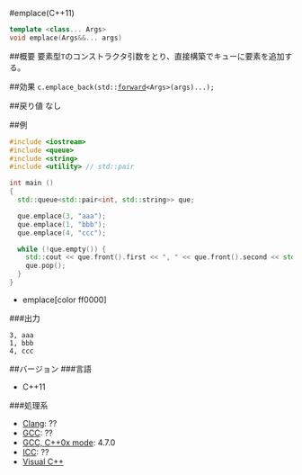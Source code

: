 #emplace(C++11)
```cpp
template <class... Args>
void emplace(Args&&... args)
```

##概要
要素型`T`のコンストラクタ引数をとり、直接構築でキューに要素を追加する。


##効果
`c.emplace_back(std::`[`forward`](/reference/utility/forward.md)`<Args>(args)...);`


##戻り値
なし


##例
```cpp
#include <iostream>
#include <queue>
#include <string>
#include <utility> // std::pair

int main ()
{
  std::queue<std::pair<int, std::string>> que;

  que.emplace(3, "aaa");
  que.emplace(1, "bbb");
  que.emplace(4, "ccc");

  while (!que.empty()) {
    std::cout << que.front().first << ", " << que.front().second << std::endl;
    que.pop();
  }
}
```
* emplace[color ff0000]

###出力
```
3, aaa
1, bbb
4, ccc
```

##バージョン
###言語
- C++11

###処理系
- [Clang](/implementation#clang.md): ??
- [GCC](/implementation#gcc.md): ??
- [GCC, C++0x mode](/implementation#gcc.md): 4.7.0
- [ICC](/implementation#icc.md): ??
- [Visual C++](/implementation#visual_cpp.md)


